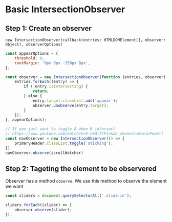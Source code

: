 # Basic IntersectionObserver

## Step 1: Create an observer

`new IntersectionObserver(callback(entries: HTMLDOMElement[], observer: Object), observerOptions)`

```javascript
const appearOptions = {
	threshold: 0,
	rootMargin: '0px 0px -250px 0px',
};

const observer = new IntersectionObserver(function (entries, observer) {
	entries.forEach((entry) => {
		if (!entry.isIntersecting) {
			return;
		} else {
			entry.target.classList.add('appear');
			observer.unobserve(entry.target);
		}
	});
}, appearOptions);

// If you just want to toggle A when B intersect
// https://www.youtube.com/watch?v=V-CBdlfCPic&ab_channel=KevinPowell
const navObserver = new IntersectionObserver(() => {
	primaryHeader.classList.toggle('sticking');
})
navObserver.observe(scrollWatcher)
```

## Step 2: Tageting the element to be observered

Observer has a method `observe`. We use this method to observe the element we want

```javascript
const sliders = document.querySelectorAll('.slide-in');

sliders.forEach((slider) => {
	observer.observe(slider);
});
```